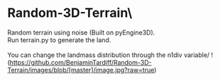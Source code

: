 # Random-3D-Terrain\
Random terrain using noise (Built on pyEngine3D).\
Run terrain.py to generate the land.\
\
You can change the landmass distribution through the n1div variable/
!(https://github.com/BenjaminTardiff/Random-3D-Terrain/images/blob/[master]/image.jpg?raw=true)
